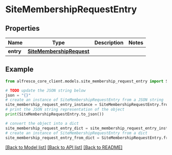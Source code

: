 # SiteMembershipRequestEntry


## Properties

Name | Type | Description | Notes
------------ | ------------- | ------------- | -------------
**entry** | [**SiteMembershipRequest**](SiteMembershipRequest.md) |  | 

## Example

```python
from alfresco_core_client.models.site_membership_request_entry import SiteMembershipRequestEntry

# TODO update the JSON string below
json = "{}"
# create an instance of SiteMembershipRequestEntry from a JSON string
site_membership_request_entry_instance = SiteMembershipRequestEntry.from_json(json)
# print the JSON string representation of the object
print(SiteMembershipRequestEntry.to_json())

# convert the object into a dict
site_membership_request_entry_dict = site_membership_request_entry_instance.to_dict()
# create an instance of SiteMembershipRequestEntry from a dict
site_membership_request_entry_from_dict = SiteMembershipRequestEntry.from_dict(site_membership_request_entry_dict)
```
[[Back to Model list]](../README.md#documentation-for-models) [[Back to API list]](../README.md#documentation-for-api-endpoints) [[Back to README]](../README.md)


